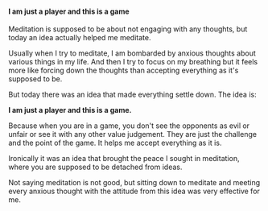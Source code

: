 #### I am just a player and this is a game

Meditation is supposed to be about not engaging with any thoughts, but today an idea actually helped me meditate.

Usually when I try to meditate, I am bombarded by anxious thoughts about various things in my life. And then I try to focus on my breathing but it feels more like forcing down the thoughts than accepting everything as it's supposed to be.

But today there was an idea that made everything settle down. The idea is:

**I am just a player and this is a game.**

Because when you are in a game, you don't see the opponents as evil or unfair or see it with any other value judgement. They are just the challenge and the point of the game. It helps me accept everything as it is.

Ironically it was an idea that brought the peace I sought in meditation, where you are supposed to be detached from ideas.

Not saying meditation is not good, but sitting down to meditate and meeting every anxious thought with the attitude from this idea was very effective for me.